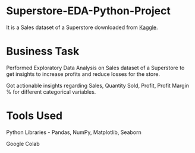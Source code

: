 # Superstore-EDA-Python-Project

It is a Sales dataset of a Superstore downloaded from [Kaggle](https://www.kaggle.com/datasets/bravehart101/sample-supermarket-dataset).

# Business Task
Performed Exploratory Data Analysis on Sales dataset of a Superstore to get insights to increase profits and reduce losses for the store.

Got actionable insights regarding Sales, Quantity Sold, Profit, Profit Margin % for different categorical variables.

# Tools Used
Python Libraries - Pandas, NumPy, Matplotlib, Seaborn

Google Colab
